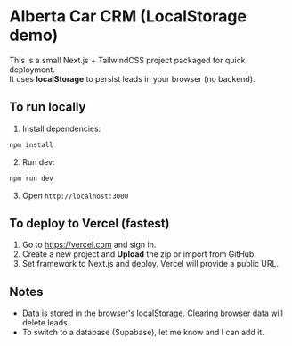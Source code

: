 # Alberta Car CRM (LocalStorage demo)

This is a small Next.js + TailwindCSS project packaged for quick deployment.  
It uses **localStorage** to persist leads in your browser (no backend).

## To run locally
1. Install dependencies:
```bash
npm install
```
2. Run dev:
```bash
npm run dev
```
3. Open `http://localhost:3000`

## To deploy to Vercel (fastest)
1. Go to https://vercel.com and sign in.
2. Create a new project and **Upload** the zip or import from GitHub.
3. Set framework to Next.js and deploy. Vercel will provide a public URL.

## Notes
- Data is stored in the browser's localStorage. Clearing browser data will delete leads.
- To switch to a database (Supabase), let me know and I can add it.
